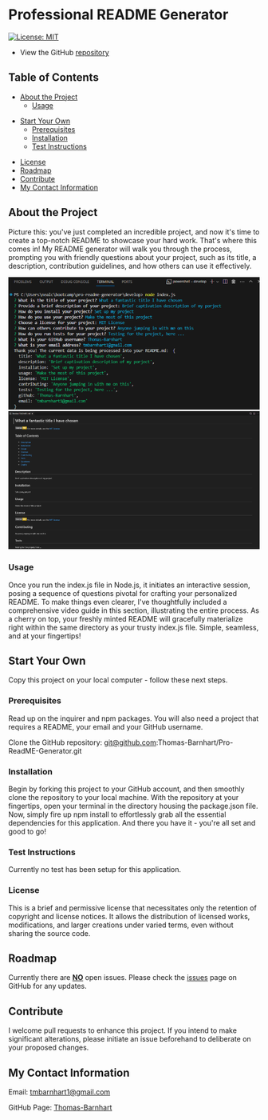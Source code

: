 # Professional README Generator

[![License: MIT](https://img.shields.io/badge/License-MIT-yellow.svg)](https://opensource.org/licenses/MIT)

- View the GitHub [repository](https://github.com/Thomas-Barnhart/Pro-README-Generator)

## Table of Contents

- [About the Project](https://github.com/Thomas-Barnhart/Pro-README-Generator#about-the-project)
  - [Usage](https://github.com/Thomas-Barnhart/Pro-README-Generator#usage)

* [Start Your Own](https://github.com/Thomas-Barnhart/Pro-README-Generator#start-your-own)
  - [Prerequisites](https://github.com/Thomas-Barnhart/Pro-README-Generator#prerequisites)
  - [Installation](https://github.com/Thomas-Barnhart/Pro-README-Generator#installation)
  - [Test Instructions](https://github.com/Thomas-Barnhart/Pro-README-Generator#test-instructions)

- [License](https://github.com/Thomas-Barnhart/Pro-README-Generator#license)
- [Roadmap](https://github.com/Thomas-Barnhart/Pro-README-Generator#roadmap)
- [Contribute](https://github.com/Thomas-Barnhart/Pro-README-Generator#contribute)
- [My Contact Information](https://github.com/Thomas-Barnhart/Pro-README-Generator#my-contact-information)

## About the Project

Picture this: you've just completed an incredible project, and now it's time to create a top-notch README to showcase your hard work. That's where this comes in! My README generator will walk you through the process, prompting you with friendly questions about your project, such as its title, a description, contribution guidelines, and how others can use it effectively.

![Screenshot of Terminal](./images/screenshot-of-terminal.png) ![Screenshot of Created README](./images/screenshot-of-created-readme.png)

### Usage

Once you run the index.js file in Node.js, it initiates an interactive session, posing a sequence of questions pivotal for crafting your personalized README. To make things even clearer, I've thoughtfully included a comprehensive video guide in this section, illustrating the entire process. As a cherry on top, your freshly minted README will gracefully materialize right within the same directory as your trusty index.js file. Simple, seamless, and at your fingertips!

## Start Your Own

Copy this project on your local computer - follow these next steps.

### Prerequisites

Read up on the inquirer and npm packages. You will also need a project that requires a README, your email and your GitHub username.

Clone the GitHub repository: git@github.com:Thomas-Barnhart/Pro-ReadME-Generator.git

### Installation

Begin by forking this project to your GitHub account, and then smoothly clone the repository to your local machine. With the repository at your fingertips, open your terminal in the directory housing the package.json file. Now, simply fire up npm install to effortlessly grab all the essential dependencies for this application. And there you have it - you're all set and good to go! 

### Test Instructions

Currently no test has been setup for this application.

### License

This is a brief and permissive license that necessitates only the retention of copyright and license notices. It allows the distribution of licensed works, modifications, and larger creations under varied terms, even without sharing the source code.

## Roadmap

Currently there are <u><b>NO</b></u> open issues. Please check the [issues](https://github.com/Thomas-Barnhart/Pro-README-Generator/issues) page on GitHub for any updates.

## Contribute

I welcome pull requests to enhance this project. If you intend to make significant alterations, please initiate an issue beforehand to deliberate on your proposed changes.

## My Contact Information

Email: tmbarnhart1@gmail.com

GitHub Page: [Thomas-Barnhart](https://github.com/Thomas-Barnhart)
